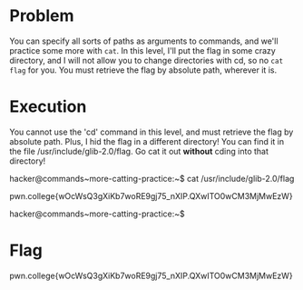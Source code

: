 # Problem
You can specify all sorts of paths as arguments to commands, and we'll practice some more with `cat`. In this level, I'll put the flag in some crazy directory, and I will not allow you to change directories with cd, so no `cat flag` for you. You must retrieve the flag by absolute path, wherever it is.
# Execution
You cannot use the 'cd' command in this level, and must retrieve the flag by 
absolute path. Plus, I hid the flag in a different directory! You can find it 
in the file /usr/include/glib-2.0/flag. Go cat it out **without** cding into 
that directory!

hacker@commands~more-catting-practice:~$ cat /usr/include/glib-2.0/flag

pwn.college{wOcWsQ3gXiKb7woRE9gj75_nXIP.QXwITO0wCM3MjMwEzW}

hacker@commands~more-catting-practice:~$ 
# Flag
pwn.college{wOcWsQ3gXiKb7woRE9gj75_nXIP.QXwITO0wCM3MjMwEzW}